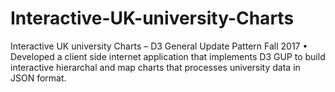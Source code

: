 # Interactive-UK-university-Charts
Interactive UK university Charts – D3 General Update Pattern	   	          		          Fall 2017
•	Developed a client side internet application that implements D3 GUP to build interactive hierarchal and map charts that processes university data in JSON format.
